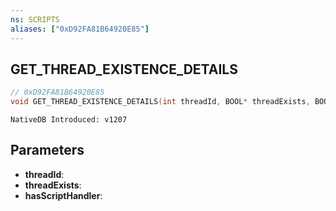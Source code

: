 ```yaml
---
ns: SCRIPTS
aliases: ["0xD92FA81B64920E85"]
---
```

## GET_THREAD_EXISTENCE_DETAILS

```c
// 0xD92FA81B64920E85
void GET_THREAD_EXISTENCE_DETAILS(int threadId, BOOL* threadExists, BOOL* hasScriptHandler);
```

```
NativeDB Introduced: v1207
```

## Parameters
* **threadId**:
* **threadExists**:
* **hasScriptHandler**:
